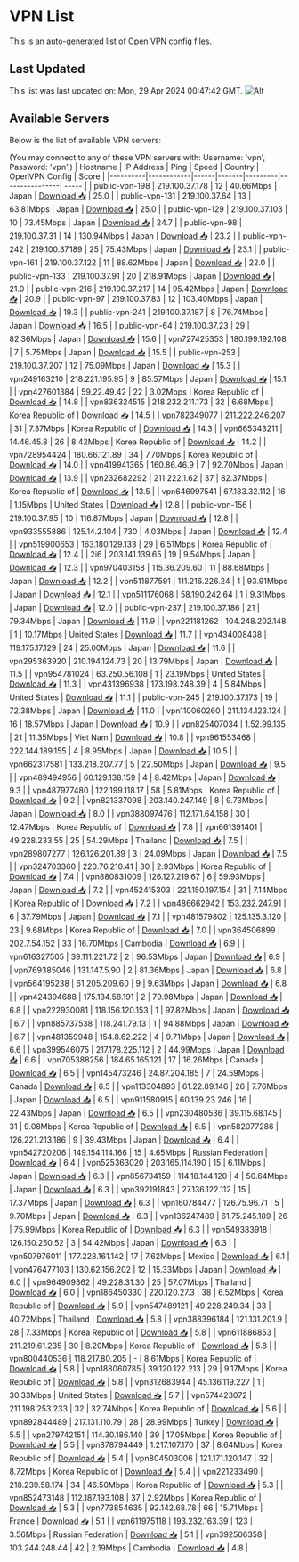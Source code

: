 # VPN List

This is an auto-generated list of Open VPN config files.

## Last Updated

This list was last updated on: Mon, 29 Apr 2024 00:47:42 GMT.
![Alt](https://repobeats.axiom.co/api/embed/186b98318ef1479477931607c1ad7d823f12451f.svg "Repobeats analytics image")

## Available Servers

Below is the list of available VPN servers:

(You may connect to any of these VPN servers with: Username: 'vpn', Password: 'vpn'.)
| Hostname | IP Address | Ping | Speed | Country | OpenVPN Config | Score |
|----------|------------|------|-------|---------|----------------| ----- |
| public-vpn-198 | 219.100.37.178 | 12 | 40.66Mbps | Japan | [Download 📥](./configs/server_0_JP.ovpn) | 25.0 |
| public-vpn-131 | 219.100.37.64 | 13 | 63.81Mbps | Japan | [Download 📥](./configs/server_1_JP.ovpn) | 25.0 |
| public-vpn-129 | 219.100.37.103 | 10 | 73.45Mbps | Japan | [Download 📥](./configs/server_2_JP.ovpn) | 24.7 |
| public-vpn-98 | 219.100.37.31 | 14 | 130.94Mbps | Japan | [Download 📥](./configs/server_3_JP.ovpn) | 23.2 |
| public-vpn-242 | 219.100.37.189 | 25 | 75.43Mbps | Japan | [Download 📥](./configs/server_4_JP.ovpn) | 23.1 |
| public-vpn-161 | 219.100.37.122 | 11 | 88.62Mbps | Japan | [Download 📥](./configs/server_5_JP.ovpn) | 22.0 |
| public-vpn-133 | 219.100.37.91 | 20 | 218.91Mbps | Japan | [Download 📥](./configs/server_6_JP.ovpn) | 21.0 |
| public-vpn-216 | 219.100.37.217 | 14 | 95.42Mbps | Japan | [Download 📥](./configs/server_7_JP.ovpn) | 20.9 |
| public-vpn-97 | 219.100.37.83 | 12 | 103.40Mbps | Japan | [Download 📥](./configs/server_8_JP.ovpn) | 19.3 |
| public-vpn-241 | 219.100.37.187 | 8 | 76.74Mbps | Japan | [Download 📥](./configs/server_9_JP.ovpn) | 16.5 |
| public-vpn-64 | 219.100.37.23 | 29 | 82.36Mbps | Japan | [Download 📥](./configs/server_10_JP.ovpn) | 15.6 |
| vpn727425353 | 180.199.192.108 | 7 | 5.75Mbps | Japan | [Download 📥](./configs/server_11_JP.ovpn) | 15.5 |
| public-vpn-253 | 219.100.37.207 | 12 | 75.09Mbps | Japan | [Download 📥](./configs/server_12_JP.ovpn) | 15.3 |
| vpn249163210 | 218.221.195.95 | 9 | 85.57Mbps | Japan | [Download 📥](./configs/server_13_JP.ovpn) | 15.1 |
| vpn427601384 | 59.22.49.42 | 22 | 3.02Mbps | Korea Republic of | [Download 📥](./configs/server_14_KR.ovpn) | 14.8 |
| vpn836324515 | 218.232.211.173 | 32 | 6.68Mbps | Korea Republic of | [Download 📥](./configs/server_15_KR.ovpn) | 14.5 |
| vpn782349077 | 211.222.246.207 | 31 | 7.37Mbps | Korea Republic of | [Download 📥](./configs/server_16_KR.ovpn) | 14.3 |
| vpn665343211 | 14.46.45.8 | 26 | 8.42Mbps | Korea Republic of | [Download 📥](./configs/server_17_KR.ovpn) | 14.2 |
| vpn728954424 | 180.66.121.89 | 34 | 7.70Mbps | Korea Republic of | [Download 📥](./configs/server_18_KR.ovpn) | 14.0 |
| vpn419941365 | 160.86.46.9 | 7 | 92.70Mbps | Japan | [Download 📥](./configs/server_19_JP.ovpn) | 13.9 |
| vpn232682292 | 211.222.1.62 | 37 | 82.37Mbps | Korea Republic of | [Download 📥](./configs/server_20_KR.ovpn) | 13.5 |
| vpn646997541 | 67.183.32.112 | 16 | 1.15Mbps | United States | [Download 📥](./configs/server_21_US.ovpn) | 12.8 |
| public-vpn-156 | 219.100.37.95 | 10 | 116.87Mbps | Japan | [Download 📥](./configs/server_22_JP.ovpn) | 12.8 |
| vpn933555886 | 125.14.2.104 | 730 | 4.03Mbps | Japan | [Download 📥](./configs/server_23_JP.ovpn) | 12.4 |
| vpn519900653 | 163.180.129.133 | 29 | 6.51Mbps | Korea Republic of | [Download 📥](./configs/server_24_KR.ovpn) | 12.4 |
| 2i6 | 203.141.139.65 | 19 | 9.54Mbps | Japan | [Download 📥](./configs/server_25_JP.ovpn) | 12.3 |
| vpn970403158 | 115.36.209.60 | 11 | 88.68Mbps | Japan | [Download 📥](./configs/server_26_JP.ovpn) | 12.2 |
| vpn511877591 | 111.216.226.24 | 1 | 93.91Mbps | Japan | [Download 📥](./configs/server_27_JP.ovpn) | 12.1 |
| vpn511176068 | 58.190.242.64 | 1 | 9.31Mbps | Japan | [Download 📥](./configs/server_28_JP.ovpn) | 12.0 |
| public-vpn-237 | 219.100.37.186 | 21 | 79.34Mbps | Japan | [Download 📥](./configs/server_29_JP.ovpn) | 11.9 |
| vpn221181262 | 104.248.202.148 | 1 | 10.17Mbps | United States | [Download 📥](./configs/server_30_US.ovpn) | 11.7 |
| vpn434008438 | 119.175.17.129 | 24 | 25.00Mbps | Japan | [Download 📥](./configs/server_31_JP.ovpn) | 11.6 |
| vpn295363920 | 210.194.124.73 | 20 | 13.79Mbps | Japan | [Download 📥](./configs/server_32_JP.ovpn) | 11.5 |
| vpn954781024 | 63.250.56.108 | 1 | 23.19Mbps | United States | [Download 📥](./configs/server_33_US.ovpn) | 11.3 |
| vpn431396938 | 173.198.248.39 | 4 | 5.84Mbps | United States | [Download 📥](./configs/server_34_US.ovpn) | 11.1 |
| public-vpn-245 | 219.100.37.173 | 19 | 72.38Mbps | Japan | [Download 📥](./configs/server_35_JP.ovpn) | 11.0 |
| vpn110060260 | 211.134.123.124 | 16 | 18.57Mbps | Japan | [Download 📥](./configs/server_36_JP.ovpn) | 10.9 |
| vpn825407034 | 1.52.99.135 | 21 | 11.35Mbps | Viet Nam | [Download 📥](./configs/server_37_VN.ovpn) | 10.8 |
| vpn961553468 | 222.144.189.155 | 4 | 8.95Mbps | Japan | [Download 📥](./configs/server_38_JP.ovpn) | 10.5 |
| vpn662317581 | 133.218.207.77 | 5 | 22.50Mbps | Japan | [Download 📥](./configs/server_39_JP.ovpn) | 9.5 |
| vpn489494956 | 60.129.138.159 | 4 | 8.42Mbps | Japan | [Download 📥](./configs/server_40_JP.ovpn) | 9.3 |
| vpn487977480 | 122.199.118.17 | 58 | 5.81Mbps | Korea Republic of | [Download 📥](./configs/server_41_KR.ovpn) | 9.2 |
| vpn821337098 | 203.140.247.149 | 8 | 9.73Mbps | Japan | [Download 📥](./configs/server_42_JP.ovpn) | 8.0 |
| vpn388097476 | 112.171.64.158 | 30 | 12.47Mbps | Korea Republic of | [Download 📥](./configs/server_43_KR.ovpn) | 7.8 |
| vpn661391401 | 49.228.233.55 | 25 | 54.29Mbps | Thailand | [Download 📥](./configs/server_44_TH.ovpn) | 7.5 |
| vpn289807277 | 126.126.201.89 | 3 | 24.09Mbps | Japan | [Download 📥](./configs/server_45_JP.ovpn) | 7.5 |
| vpn324703360 | 220.76.210.41 | 30 | 2.93Mbps | Korea Republic of | [Download 📥](./configs/server_46_KR.ovpn) | 7.4 |
| vpn880831009 | 126.127.219.67 | 6 | 59.93Mbps | Japan | [Download 📥](./configs/server_47_JP.ovpn) | 7.2 |
| vpn452415303 | 221.150.197.154 | 31 | 7.14Mbps | Korea Republic of | [Download 📥](./configs/server_48_KR.ovpn) | 7.2 |
| vpn486662942 | 153.232.247.91 | 6 | 37.79Mbps | Japan | [Download 📥](./configs/server_49_JP.ovpn) | 7.1 |
| vpn481579802 | 125.135.3.120 | 23 | 9.68Mbps | Korea Republic of | [Download 📥](./configs/server_50_KR.ovpn) | 7.0 |
| vpn364506899 | 202.7.54.152 | 33 | 16.70Mbps | Cambodia | [Download 📥](./configs/server_51_KH.ovpn) | 6.9 |
| vpn616327505 | 39.111.221.72 | 2 | 96.53Mbps | Japan | [Download 📥](./configs/server_52_JP.ovpn) | 6.9 |
| vpn769385046 | 131.147.5.90 | 2 | 81.36Mbps | Japan | [Download 📥](./configs/server_53_JP.ovpn) | 6.8 |
| vpn564195238 | 61.205.209.60 | 9 | 9.63Mbps | Japan | [Download 📥](./configs/server_54_JP.ovpn) | 6.8 |
| vpn424394688 | 175.134.58.191 | 2 | 79.98Mbps | Japan | [Download 📥](./configs/server_55_JP.ovpn) | 6.8 |
| vpn222930081 | 118.156.120.153 | 1 | 97.82Mbps | Japan | [Download 📥](./configs/server_56_JP.ovpn) | 6.7 |
| vpn885737538 | 118.241.79.13 | 1 | 94.88Mbps | Japan | [Download 📥](./configs/server_57_JP.ovpn) | 6.7 |
| vpn481359948 | 154.8.62.222 | 4 | 9.71Mbps | Japan | [Download 📥](./configs/server_58_JP.ovpn) | 6.6 |
| vpn399546075 | 217.178.225.112 | 2 | 44.99Mbps | Japan | [Download 📥](./configs/server_59_JP.ovpn) | 6.6 |
| vpn705388256 | 184.65.165.121 | 17 | 16.26Mbps | Canada | [Download 📥](./configs/server_60_CA.ovpn) | 6.5 |
| vpn145473246 | 24.87.204.185 | 7 | 24.59Mbps | Canada | [Download 📥](./configs/server_61_CA.ovpn) | 6.5 |
| vpn113304893 | 61.22.89.146 | 26 | 7.76Mbps | Japan | [Download 📥](./configs/server_62_JP.ovpn) | 6.5 |
| vpn911580915 | 60.139.23.246 | 16 | 22.43Mbps | Japan | [Download 📥](./configs/server_63_JP.ovpn) | 6.5 |
| vpn230480536 | 39.115.68.145 | 31 | 9.08Mbps | Korea Republic of | [Download 📥](./configs/server_64_KR.ovpn) | 6.5 |
| vpn582077286 | 126.221.213.186 | 9 | 39.43Mbps | Japan | [Download 📥](./configs/server_65_JP.ovpn) | 6.4 |
| vpn542720206 | 149.154.114.166 | 15 | 4.65Mbps | Russian Federation | [Download 📥](./configs/server_66_RU.ovpn) | 6.4 |
| vpn525363020 | 203.165.114.190 | 15 | 6.11Mbps | Japan | [Download 📥](./configs/server_67_JP.ovpn) | 6.3 |
| vpn856734159 | 114.18.144.120 | 4 | 50.64Mbps | Japan | [Download 📥](./configs/server_68_JP.ovpn) | 6.3 |
| vpn392191843 | 27.136.122.112 | 15 | 17.37Mbps | Japan | [Download 📥](./configs/server_69_JP.ovpn) | 6.3 |
| vpn160784477 | 126.75.96.71 | 5 | 9.70Mbps | Japan | [Download 📥](./configs/server_70_JP.ovpn) | 6.3 |
| vpn136247489 | 61.75.245.189 | 26 | 75.99Mbps | Korea Republic of | [Download 📥](./configs/server_71_KR.ovpn) | 6.3 |
| vpn549383918 | 126.150.250.52 | 3 | 54.42Mbps | Japan | [Download 📥](./configs/server_72_JP.ovpn) | 6.3 |
| vpn507976011 | 177.228.161.142 | 17 | 7.62Mbps | Mexico | [Download 📥](./configs/server_73_MX.ovpn) | 6.1 |
| vpn476477103 | 130.62.156.202 | 12 | 15.33Mbps | Japan | [Download 📥](./configs/server_74_JP.ovpn) | 6.0 |
| vpn964909362 | 49.228.31.30 | 25 | 57.07Mbps | Thailand | [Download 📥](./configs/server_75_TH.ovpn) | 6.0 |
| vpn186450330 | 220.120.27.3 | 38 | 6.52Mbps | Korea Republic of | [Download 📥](./configs/server_76_KR.ovpn) | 5.9 |
| vpn547489121 | 49.228.249.34 | 33 | 40.72Mbps | Thailand | [Download 📥](./configs/server_77_TH.ovpn) | 5.8 |
| vpn388396184 | 121.131.201.9 | 28 | 7.33Mbps | Korea Republic of | [Download 📥](./configs/server_78_KR.ovpn) | 5.8 |
| vpn611886853 | 211.219.61.235 | 30 | 8.20Mbps | Korea Republic of | [Download 📥](./configs/server_79_KR.ovpn) | 5.8 |
| vpn800440536 | 118.217.80.205 | - | 8.61Mbps | Korea Republic of | [Download 📥](./configs/server_80_KR.ovpn) | 5.8 |
| vpn188060785 | 39.120.122.213 | 29 | 9.17Mbps | Korea Republic of | [Download 📥](./configs/server_81_KR.ovpn) | 5.8 |
| vpn312683944 | 45.136.119.227 | 1 | 30.33Mbps | United States | [Download 📥](./configs/server_82_US.ovpn) | 5.7 |
| vpn574423072 | 211.198.253.233 | 32 | 32.74Mbps | Korea Republic of | [Download 📥](./configs/server_83_KR.ovpn) | 5.6 |
| vpn892844489 | 217.131.110.79 | 28 | 28.99Mbps | Turkey | [Download 📥](./configs/server_84_TR.ovpn) | 5.5 |
| vpn279742151 | 114.30.186.140 | 39 | 17.05Mbps | Korea Republic of | [Download 📥](./configs/server_85_KR.ovpn) | 5.5 |
| vpn878794449 | 1.217.107.170 | 37 | 8.64Mbps | Korea Republic of | [Download 📥](./configs/server_86_KR.ovpn) | 5.4 |
| vpn804503006 | 121.171.120.147 | 32 | 8.72Mbps | Korea Republic of | [Download 📥](./configs/server_87_KR.ovpn) | 5.4 |
| vpn221233490 | 218.239.58.174 | 34 | 46.50Mbps | Korea Republic of | [Download 📥](./configs/server_88_KR.ovpn) | 5.3 |
| vpn852473148 | 112.187.193.108 | 37 | 2.92Mbps | Korea Republic of | [Download 📥](./configs/server_89_KR.ovpn) | 5.3 |
| vpn773854635 | 92.142.68.78 | 66 | 15.71Mbps | France | [Download 📥](./configs/server_90_FR.ovpn) | 5.1 |
| vpn611975118 | 193.232.163.39 | 123 | 3.56Mbps | Russian Federation | [Download 📥](./configs/server_91_RU.ovpn) | 5.1 |
| vpn392506358 | 103.244.248.44 | 42 | 2.19Mbps | Cambodia | [Download 📥](./configs/server_92_KH.ovpn) | 4.8 |
